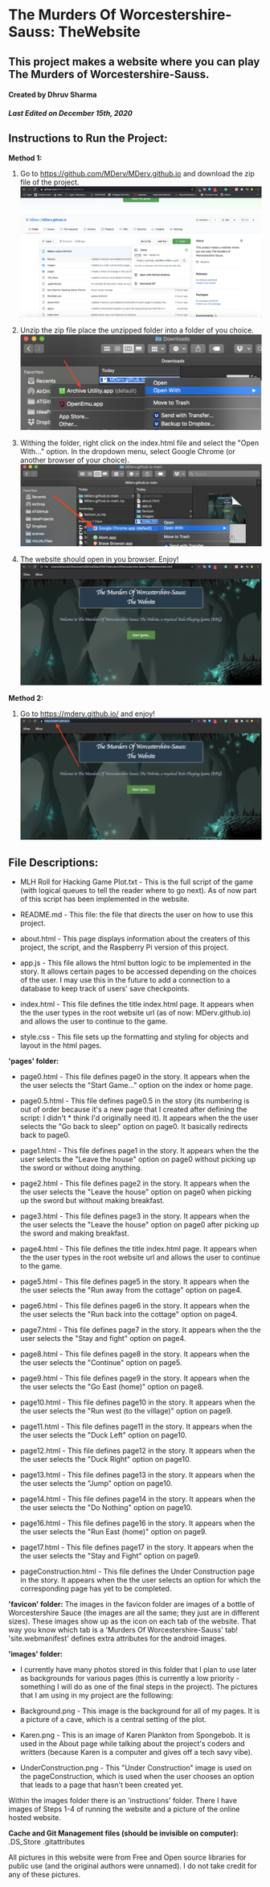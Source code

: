 # The Murders Of Worcestershire-Sauss: TheWebsite
## This project makes a website where you can play The Murders of Worcestershire-Sauss.
#### Created by Dhruv Sharma
##### Last Edited on December 15th, 2020

## Instructions to Run the Project:

**Method 1:**

  1. Go to https://github.com/MDerv/MDerv.github.io and download the zip file of the project.
  ![Step1](images/instructions/Step1.png?raw=true "Step1")

  2. Unzip the zip file place the unzipped folder into a folder of you choice.
  ![Step2](images/instructions/Step2.png?raw=true "Step2")

  3. Withing the folder, right click on the index.html file and select the "Open With..." option. In the dropdown menu, select Google Chrome (or another browser of your choice).
  ![Step3](images/instructions/Step3.png?raw=true "Step3")

  4. The website should open in you browser. Enjoy!
  ![Step4](images/instructions/Step4.png?raw=true "Step4")
    
**Method 2:**

  1. Go to https://mderv.github.io/ and enjoy!
  ![OnlineWebsite](images/instructions/OnlineWebsite.png?raw=true "OnlineWebsite")


## File Descriptions:

  * MLH Roll for Hacking Game Plot.txt - This is the full script of the game (with logical queues to tell the reader where to go next). As of now part of this script has been implemented in the website.

  * README.md - This file: the file that directs the user on how to use this project.

  * about.html - This page displays information about the creaters of this project, the script, and the Raspberry Pi version of this project.

  * app.js - This file allows the html button logic to be implemented in the story. It allows certain pages to be accessed depending on the choices of the user. I may use this in the future to add a connection to a database to keep track of users' save checkpoints.

  * index.html - This file defines the title index.html page. It appears when the the user types in the root website url (as of now: MDerv.github.io) and allows the user to continue to the game.

  * style.css - This file sets up the formatting and styling for objects and layout in the html pages.

**'pages' folder:**

  * page0.html - This file defines page0 in the story. It appears when the the user selects the "Start Game..." option on the index or home page.

  * page0.5.html - This file defines page0.5 in the story (its numbering is out of order because it's a new page that I created after defining the script: I didn't   * think I'd originally need it). It appears when the the user selects the "Go back to sleep" option on page0. It basically redirects back to page0.

  * page1.html - This file defines page1 in the story. It appears when the the user selects the "Leave the house" option on page0 without picking up the sword or without doing anything.

  * page2.html - This file defines page2 in the story. It appears when the the user selects the "Leave the house" option on page0 when picking up the sword but without making breakfast.

  * page3.html - This file defines page3 in the story. It appears when the the user selects the "Leave the house" option on page0 after picking up the sword and making breakfast.

  * page4.html - This file defines the title index.html page. It appears when the the user types in the root website url and allows the user to continue to the game.

  * page5.html - This file defines page5 in the story. It appears when the the user selects the "Run away from the cottage" option on page4.

  * page6.html - This file defines page6 in the story. It appears when the the user selects the "Run back into the cottage" option on page4.

  * page7.html - This file defines page7 in the story. It appears when the the user selects the "Stay and fight" option on page4.

  * page8.html - This file defines page8 in the story. It appears when the the user selects the "Continue" option on page5.

  * page9.html - This file defines page9 in the story. It appears when the the user selects the "Go East (home)" option on page8.

  * page10.html - This file defines page10 in the story. It appears when the the user selects the "Run west (to the village)" option on page9.

  * page11.html - This file defines page11 in the story. It appears when the the user selects the "Duck Left" option on page10.

  * page12.html - This file defines page12 in the story. It appears when the the user selects the "Duck Right" option on page10.

  * page13.html - This file defines page13 in the story. It appears when the the user selects the "Jump" option on page10.

  * page14.html - This file defines page14 in the story. It appears when the the user selects the "Do Nothing" option on page10.

  * page16.html - This file defines page16 in the story. It appears when the the user selects the "Run East (home)" option on page9.

  * page17.html - This file defines page17 in the story. It appears when the the user selects the "Stay and Fight" option on page9.

  * pageConstruction.html - This file defines the Under Construction page in the story. It appears when the the user selects an option for which the corresponding page has yet to be completed.

**'favicon' folder:**
The images in the favicon folder are images of a bottle of Worcestershire Sauce (the images are all the same; they just are in different sizes). These images show up as the icon on each tab of the website. That way you know which tab is a 'Murders Of Worcestershire-Sauss' tab! 'site.webmanifest' defines extra attributes for the android images.

**'images' folder:**
  * I currently have many photos stored in this folder that I plan to use later as backgrounds for various pages (this is currently a low priority - something I will do as one of the final steps in the project). The pictures that I am using in my project are the following:

  * Background.png - This image is the background for all of my pages. It is a picture of a cave, which is a central setting of the plot.

  * Karen.png - This is an image of Karen Plankton from Spongebob. It is used in the About page while talking about the project's coders and writters (because Karen is a computer and gives off a tech savy vibe).

  * UnderConstruction.png - This "Under Construction" image is used on the pageConstruction, which is used when the user chooses an option that leads to a page that hasn't been created yet.
  
  Within the images folder there is an 'instructions' folder. There I have images of Steps 1-4 of running the website and a picture of the online hosted website.

**Cache and Git Management files (should be invisible on computer):**
.DS_Store
.gitattributes


All pictures in this website were from Free and Open source libraries for public use (and the original authors were unnamed). I do not take credit for any of these pictures.
